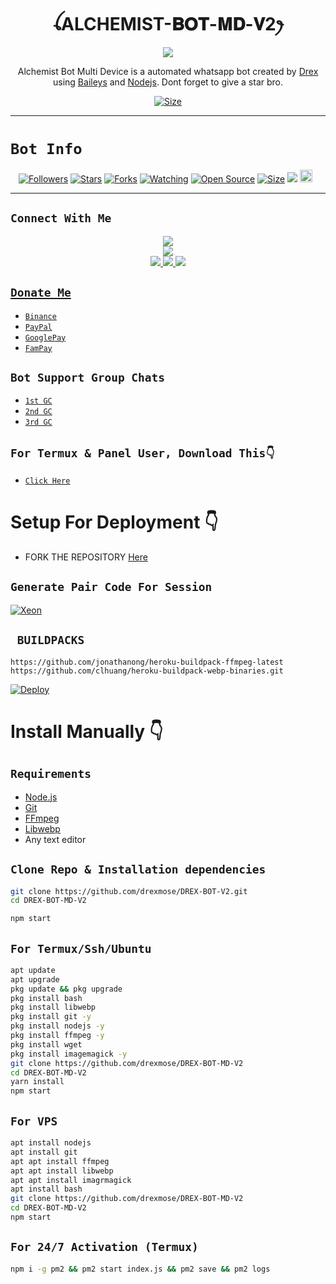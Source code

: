  

<h1 align="center">ꪶALCHEMIST-𝐁𝐎𝐓-𝐌𝐃-𝐕2ꫂ<br></h1>
<p align="center">
<img src="https://telegra.ph/file/63e6f85b9264e14222d8a.png" />
</p>

<p align="center">
Alchemist Bot Multi Device is a automated whatsapp bot created by <a href="https://github.com/drexmose" target="_blank">Drex</a> using <a href="https://github.com/adiwajshing/Baileys" target="_blank">Baileys</a> and <a href="https://github.com/nodejs" target="_blank">Nodejs</a>. Dont forget to give a star bro.
</p>

<p align="center">
<a href="https://youtu.be/mu5m6aB6P5k"><img title="Size" src="https://img.shields.io/badge/Tutorial-Video-green"></a>
</p>

------

# ```Bot Info```
<p align="center">
<a href="https://github.com/drexmose/followers"><img title="Followers" src="https://img.shields.io/github/followers/drexmose?color=red&style=flat-square"></a>
<a href="https://github.com/drexmose/DREX-BOT-MD-V2/stargazers/"><img title="Stars" src="https://img.shields.io/github/stars/drexmose/DREX-BOT-MD-V2 11?color=blue&style=flat-square"></a>
<a href="https://github.com/drexmose/DRRX-BOT-MD-V2/network/members"><img title="Forks" src="https://img.shields.io/github/forks/drexmose/DREX-BOT-V2?color=red&style=flat-square"></a>
<a href="https://github.com/drexmose/DREX-BOT-MD-V2/watchers"><img title="Watching" src="https://img.shields.io/github/watchers/drexmose/DREX-BO+T-V211?label=Watchers&color=blue&style=flat-square"></a>
<a href="https://github.com/drexmose/DREX-BOT-MD-V2"><img title="Open Source" src="https://img.shields.io/badge/Author-Drex%20Bot%20Inc.-red?v=103"></a>
<a href="https://github.com/drexmose/DREX-BOT-MD-V2"><img title="Size" src="https://img.shields.io/github/repo-size/drexmose/DREX-BOT-MD-V2?style=flat-square&color=green"></a>
<a href="https://hits.seeyoufarm.com"><img src="https://hits.seeyoufarm.com/api/count/incr/badge.svg?url=https%3A%2F%2Fgithub.com%2Fdrexmose%2FDREX-BOT-MD-V2&count_bg=%2379C83D&title_bg=%23555555&icon=probot.svg&icon_color=%2300FF6D&title=hits&edge_flat=false"/></a>
<a href="https://github.com/drexmose/DREX-BOT-MD-V2/graphs/commit-activity"><img height="20" src="https://img.shields.io/badge/Maintained%3F-yes-green.svg"></a>&nbsp;&nbsp;
</p>
<p align='center'>
    </p>

-------

## ```Connect With Me```
<p align="center">
<a href="https://youtube.com/@drexmose"><img src="https://img.shields.io/badge/YouTube-ff0000?style=for-the-badge&logo=youtube&logoColor=ff000000&link=https://youtube.com/@drexmose" /><br>
<a href="https://whatsapp.com/channel/0029VaG9VfPKWEKk1rxTQD20"><img src="https://img.shields.io/badge/WhatsApp Channel-25D366?style=for-the-badge&logo=whatsapp&logoColor=white&link=[https://whatsapp.com/channel/0029VaG9VfPKWEKk1rxTQD20](https://whatsapp.com/channel/0029VaTAuh80lwgo21ufaq1i)" /><br>
<a href="https://t.me/dark_intent"><img src="https://img.shields.io/badge/Telegram-00FFFF?style=for-the-badge&logo=telegram&logoColor=white" />
<a href="https://chat.whatsapp.com/+254102074064"><img src="https://img.shields.io/badge/WhatsApp Group-25D366?style=for-the-badge&logo=whatsapp&logoColor=white" />
<a href="https://www.instagram.com/drex_mose?igsh=MzNlNGNkZWQ4Mg=="><img src="https://img.shields.io/badge/Instagram-A020F0?style=for-the-badge&logo=instagram&logoColor=white" />
</p>

## ```Donate Me```

- [`Binance`](https://i.ibb.co/W2gYn6S/binance.png)
- [`PayPal`](https://www.paypal.me/josephxeon13)
- [`GooglePay`](https://i.ibb.co/yQkqBS2/donate.png)
- [`FamPay`](https://i.ibb.co/w46VQ8D/Picsart-22-10-08-06-46-30-674.jpg)

## ```Bot Support Group Chats```

- [`1st GC`](https://chat.whatsapp.com/Hf4W852NAroEgMCuQpLX1a)
- [`2nd GC`](https://chat.whatsapp.com/Hf4W852NAroEgMCuQpLX1a)
- [`3rd GC`](https://chat.whatsapp.com/Hf4W852NAroEgMCuQpLX1a)

## `For Termux & Panel User, Download This👇`
- [`Click Here`](https://shrinkme.pro/y07LYARu)


# Setup For Deployment 👇

- FORK THE REPOSITORY [Here](https://github.com/drexmose/DREX-BOT-MD-V2/fork)

## `Generate Pair Code For Session`
[![Xeon](https://repl.it/badge/github/quiec/whatsasena)](https://replit.com/@darkintent120/DREX-BOT-PAIRCODE)

## ` BUILDPACKS`

```
https://github.com/jonathanong/heroku-buildpack-ffmpeg-latest
https://github.com/clhuang/heroku-buildpack-webp-binaries.git
```

[![Deploy](https://www.herokucdn.com/deploy/button.svg)](https://heroku.com/deploy?template=https://github.com/drexmose/DREX-BOT-MD-V2/)

# Install Manually 👇
## `Requirements`
* [Node.js](https://nodejs.org/en/)
* [Git](https://git-scm.com/downloads)
* [FFmpeg](https://github.com/BtbN/FFmpeg-Builds/releases/download/autobuild-2020-12-08-13-03/ffmpeg-n4.3.1-26-gca55240b8c-win64-gpl-4.3.zip)
* [Libwebp](https://developers.google.com/speed/webp/download)
* Any text editor
## `Clone Repo & Installation dependencies`
```bash
git clone https://github.com/drexmose/DREX-BOT-V2.git
cd DREX-BOT-MD-V2

npm start
```
## `For Termux/Ssh/Ubuntu`
```bash
apt update
apt upgrade
pkg update && pkg upgrade
pkg install bash
pkg install libwebp
pkg install git -y
pkg install nodejs -y 
pkg install ffmpeg -y 
pkg install wget
pkg install imagemagick -y
git clone https://github.com/drexmose/DREX-BOT-MD-V2
cd DREX-BOT-MD-V2
yarn install
npm start
```
## `For VPS`
```bash
apt install nodejs 
apt install git 
apt apt install ffmpeg 
apt apt install libwebp 
apt apt install imagrmagick
apt install bash
git clone https://github.com/drexmose/DREX-BOT-MD-V2
cd DREX-BOT-MD-V2
npm start
```
## `For 24/7 Activation (Termux)`
```bash
npm i -g pm2 && pm2 start index.js && pm2 save && pm2 logs
```
